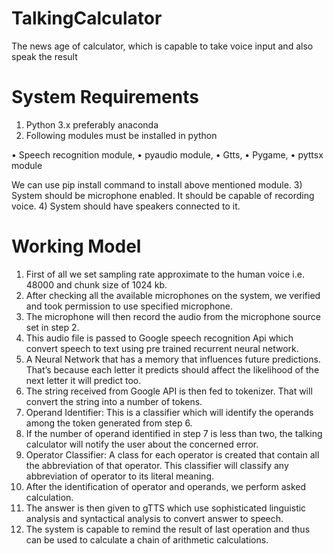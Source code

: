 # TalkingCalculator
The news age of calculator, which is capable to take voice input and also speak the result
# System Requirements
1)	Python 3.x preferably anaconda
2)	Following modules must be installed in python

•	Speech recognition module,
•	pyaudio module,
•	Gtts,
•	Pygame,
•	pyttsx module

We can use pip install command to install above mentioned module.
3)	System should be microphone enabled. It should be capable of recording voice.
4)	System should have speakers connected to it.

# Working Model

1)	First of all we set sampling rate approximate to the human voice i.e. 48000 and chunk size of 1024 kb.
2)	After checking all the available microphones on the system, we verified and took permission to use specified microphone.
3)	The microphone will then record the audio from the microphone source set in step 2.
4)	This audio file is passed to Google speech recognition Api which convert speech to text using pre trained recurrent neural network.
5)	A Neural Network that has a memory that influences future predictions. That’s because each letter it predicts should affect the likelihood of the next letter it will predict too.
6)	The string received from Google API is then fed to tokenizer. That will convert the string into a number of tokens.
7)	Operand Identifier: This is a classifier which will identify the operands among the token generated from step 6.
8)	If the number of operand identified in step 7 is less than two, the talking calculator will notify the user about the concerned error.
9)	Operator Classifier: A class for each operator is created that contain all the abbreviation of that operator. This classifier will classify any abbreviation of operator to its literal meaning.
10)	After the identification of operator and operands, we perform asked calculation.
11)	The answer is then given to gTTS which use sophisticated linguistic analysis and syntactical analysis to convert answer to speech.
12)	The system is capable to remind the result of last operation and thus can be used to calculate a chain of arithmetic calculations.


